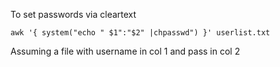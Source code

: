 To set passwords via cleartext

`awk '{ system("echo " $1":"$2" |chpasswd") }' userlist.txt`

Assuming a file with username in col 1 and pass in col 2
